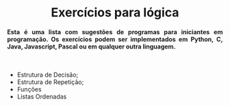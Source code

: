 <h1 align="center"> 
  Exercícios para lógica  
</h1>
 
<h4 align="justify">
  Esta é uma lista com sugestões de programas para iniciantes em programação. Os exercícios podem ser implementados em Python, C, Java, Javascript, Pascal ou em qualquer outra linguagem. 
</h4>

<br />

<ul>
  <li>Estrutura de Decisão;</li>
  <li>Estrutura de Repetição;</li>
  <li>Funções</li>
  <li>Listas Ordenadas</li>
</ul>
